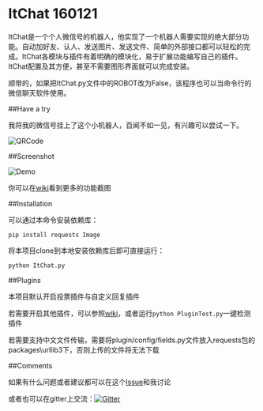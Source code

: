 # ItChat 160121

ItChat是一个个人微信号的机器人，他实现了一个机器人需要实现的绝大部分功能。自动加好友、认人、发送图片、发送文件、简单的外部接口都可以轻松的完成。ItChat各模块与插件有着明确的模块化，易于扩展功能编写自己的插件。ItChat配置及其方便，甚至不需要图形界面就可以完成安装。

顺带的，如果把ItChat.py文件中的ROBOT改为False，该程序也可以当命令行的微信聊天软件使用。

##Have a try

我将我的微信号挂上了这个小机器人，百闻不如一见，有兴趣可以尝试一下。

![QRCode](http://7xrip4.com1.z0.glb.clouddn.com/ItChat%2FQRCode.jpg)

##Screenshot

![Demo](http://7xrip4.com1.z0.glb.clouddn.com/ItChat%2FDemo.jpg)

你可以在[wiki](https://github.com/littlecodersh/ItChat/wiki)看到更多的功能截图

##Installation

可以通过本命令安装依赖库：

`pip install requests Image`

将本项目clone到本地安装依赖库后即可直接运行：

`python ItChat.py`

##Plugins

本项目默认开启投票插件与自定义回复插件

若需要开启其他插件，可以参照[wiki](https://github.com/littlecodersh/ItChat/wiki)，或者运行`python PluginTest.py`一键检测插件

若需要支持中文文件传输，需要将plugin/config/fields.py文件放入requests包的packages\urllib3下，否则上传的文件将无法下载

##Comments

如果有什么问题或者建议都可以在这个[Issue](https://github.com/littlecodersh/ItChat/issues/1)和我讨论

或者也可以在gitter上交流：[![Gitter](https://badges.gitter.im/littlecodersh/ItChat.svg)](https://gitter.im/littlecodersh/ItChat?utm_source=badge&utm_medium=badge&utm_campaign=pr-badge)
